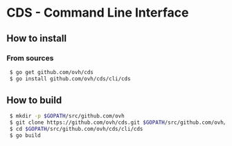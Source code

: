 # CDS - Command Line Interface

## How to install

### From sources

```bash
 $ go get github.com/ovh/cds
 $ go install github.com/ovh/cds/cli/cds
```

## How to build

```bash
 $ mkdir -p $GOPATH/src/github.com/ovh
 $ git clone https://github.com/ovh/cds.git $GOPATH/src/github.com/ovh/cds
 $ cd $GOPATH/src/github.com/ovh/cds/cli/cds
 $ go build
```
